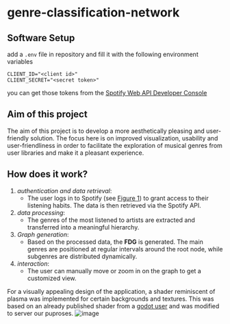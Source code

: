 # genre-classification-network

## Software Setup

add a `.env` file in repository and fill it with the following environment variables
```
CLIENT_ID="<client id>"
CLIENT_SECRET="<secret token>"
```
you can get those tokens from the [Spotify Web API Developer Console ](https://developer.spotify.com/documentation/web-api)

## Aim of this project

The aim of this project is to develop a more aesthetically pleasing and user-friendly solution. The focus here is on improved visualization, usability and user-friendliness in order to facilitate the exploration of musical genres from user libraries and make it a pleasant experience.

## How does it work?

1. *authentication and data retrieval*:
   * The user logs in to Spotify (see [Figure 1](#fig:spotify_login)) to grant access to their listening habits. The data is then retrieved via the Spotify API.  
2. *data processing*:
   * The genres of the most listened to artists are extracted and transferred into a meaningful hierarchy.  
3. *Graph generation*:
   * Based on the processed data, the **FDG** is generated. The main genres are positioned at regular intervals around the root node, while subgenres are distributed dynamically.  
4. *interaction*:
    * The user can manually move or zoom in on the graph to get a customized view.  

For a visually appealing design of the application, a shader reminiscent of plasma was implemented for certain backgrounds and textures. This was based on an already published shader from a [godot user](youtube.com/watch?v=0Rcxr76-3Ms) and was modified to server our puproses.
![image](https://github.com/user-attachments/assets/87e26d39-e880-40d3-b2f5-93c2c176033e)
